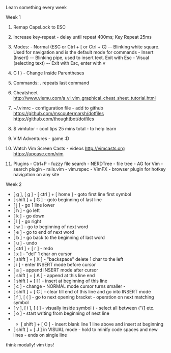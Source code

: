 Learn something every week

Week 1

  1. Remap CapsLock to ESC

  2. Increase key-repeat - delay until repeat 400ms; Key Repeat 25ms

  3. Modes:
    - Normal (ESC or Ctrl + [ or Ctrl + C) -- Blinking white square. Used for navigation and is the
      default mode for commands
    - Insert (Insert) -- Blinking pipe, used to insert text. Exit with Esc
    - Visual (selecting text) -- Exit with Esc, enter with v

  4. C I ) - Change Inside Parentheses

  5. Commands: 
   . repeats last command

  6. Cheatsheet
    http://www.viemu.com/a_vi_vim_graphical_cheat_sheet_tutorial.html

  7. ~/.vimrc - configuration file - add to github
    https://github.com/mscoutermarsh/dotfiles
    https://github.com/thoughtbot/dotfiles

  8. $ vimtutor - cool tips 25 mins total - to help learn 

  9. VIM Adventures - game :D

 10. Watch Vim Screen Casts - videos
    http://vimcasts.org
    https://upcase.com/vim

 11. Plugins
    - Ctrl+P - fuzzy file search
    - NERDTree - file tree
    - AG for Vim - search plugin
    - rails.vim
    - vim.rspec
    - VimFX - browser plugin for hotkey navigation on any site



Week 2

- [ g ], [ g ]  -  [ ctrl ] + [ home ]  -  goto first line first symbol
- [ shift ] + [ G ]  -  goto beginning of last line
- [ j ]  -  go 1 line lower
- [ h ]  -  go left
- [ k ]  -  go down
- [ l ]  -  go right
- [ w ]  -  go to beginning of next word
- [ e ]  -  go to end of next word
- [ b ]  -  go back to the beginning of last word
- [ u ]  -  undo
- [ ctrl ] + [ r ] - redo
- [ x ] - "del" 1 char on cursor
- [ shift ] + [ X ] - "backspace" delete 1 char to the left
- [ i ] - enter INSERT mode before cursor
- [ a ] - append INSERT mode after cursor
- [ shift ] + [ A ] - append at this line end
- [ shift ] + [ I ] - insert at beginning of this line
- [ c ] - change - NORMAL mode cursor turns smaller - 
- [ shift ] + [ C ] - clear till end of this line and go into INSERT mode
- [ f ], [ ( ] - go to next opening bracket - operation on next matching symbol
- [ v ], [ i ], [ ( ] - visually inside symbol ( - select all between ("{[ etc. 
- [ o ] - start writing from beginning of next line
-  - [ shift ] + [ O ] - insert blank line 1 line above and insert at beginning
- [ shift ] + [ J ] in VISUAL mode - hold to minify code spaces and new lines - ends on single line    

think modally! vim tips!    




